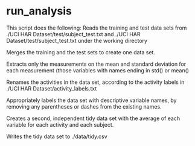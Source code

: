 run_analysis
=========

This script does the following:
Reads the training and test data sets from ./UCI HAR Dataset/test/subject_test.txt and ./UCI HAR Dataset/test/subject_test.txt under the working directory

Merges the training and the test sets to create one data set.

Extracts only the measurements on the mean and standard deviation for each measurement (those variables with names ending in std() or mean()

Renames the activities in the data set, according to the activity labels in ./UCI HAR Dataset/activity_labels.txt

Appropriately labels the data set with descriptive variable names, by removing any parentheses or dashes from the existing names.

Creates a second, independent tidy data set with the average of each variable for each activity and each subject. 

Writes the tidy data set to ./data/tidy.csv
